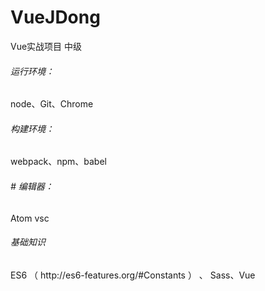 # VueJDong
Vue实战项目 中级
<h6> 运行环境：</h6>
node、Git、Chrome
<h6>构建环境：</h6>
webpack、npm、babel
<h6># 编辑器：</h6>
Atom  vsc
<h6>基础知识</h6>
ES6 （ http://es6-features.org/#Constants ） 、 Sass、Vue
